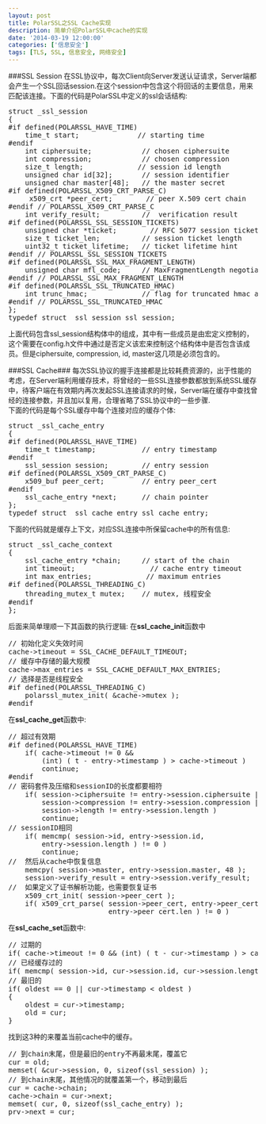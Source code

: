 ```yaml
---
layout: post
title: PolarSSL之SSL Cache实现
description: 简单介绍PolarSSL中cache的实现
date: '2014-03-19 12:00:00'
categories: ['信息安全']
tags: [TLS, SSL, 信息安全, 网络安全]
---
```


###SSL Session
在SSL协议中，每次Client向Server发送认证请求，Server端都会产生一个SSL回话session.在这个session中包含这个将回话的主要信息，用来匹配该连接。下面的代码是PolarSSL中定义的ssl会话结构:  
<!--more-->
<pre class="prettyprint">
struct _ssl_session
{
#if defined(POLARSSL_HAVE_TIME)
    time_t start;              // starting time
#endif
    int ciphersuite;            // chosen ciphersuite
    int compression;            // chosen compression
    size_t length;             // session id length
    unsigned char id[32];       // session identifier
    unsigned char master[48];   // the master secret
#if defined(POLARSSL_X509_CRT_PARSE_C)
     x509_crt *peer_cert;        // peer X.509 cert chain 
#endif // POLARSSL_X509_CRT_PARSE_C 
    int verify_result;          //  verification result
#if defined(POLARSSL_SSL_SESSION_TICKETS)
    unsigned char *ticket;        // RFC 5077 session ticket
    size_t ticket_len;          // session ticket length
    uint32_t ticket_lifetime;   // ticket lifetime hint
#endif // POLARSSL_SSL_SESSION_TICKETS
#if defined(POLARSSL_SSL_MAX_FRAGMENT_LENGTH)
    unsigned char mfl_code;     // MaxFragmentLength negotiated by peer
#endif // POLARSSL_SSL_MAX_FRAGMENT_LENGTH
#if defined(POLARSSL_SSL_TRUNCATED_HMAC)
    int trunc_hmac;             // flag for truncated hmac activation
#endif // POLARSSL_SSL_TRUNCATED_HMAC
};
typedef struct _ssl_session ssl_session;
</pre>  
上面代码包含ssl_session结构体中的组成，其中有一些成员是由宏定义控制的，这个需要在config.h文件中通过是否定义该宏来控制这个结构体中是否包含该成员。但是ciphersuite,	compression, id, master这几项是必须包含的。    

###SSL Cache###
每次SSL协议的握手连接都是比较耗费资源的，出于性能的考虑，在Server端利用缓存技术，将曾经的一些SSL连接参数都放到系统SSL缓存中，待客户端在有效期内再次发起SSL连接请求的时候，Server端在缓存中查找曾经的连接参数，并且加以复用，合理省略了SSL协议中的一些步骤.   
下面的代码是每个SSL缓存中每个连接对应的缓存个体:
<pre class="prettyprint">
struct _ssl_cache_entry
{
#if defined(POLARSSL_HAVE_TIME)
    time_t timestamp;           // entry timestamp
#endif
    ssl_session session;        // entry session
#if defined(POLARSSL_X509_CRT_PARSE_C)
    x509_buf peer_cert;         // entry peer_cert
#endif
    ssl_cache_entry *next;      // chain pointer 
};
typedef struct _ssl_cache_entry ssl_cache_entry;
</pre>

下面的代码就是缓存上下文，对应SSL连接中所保留cache中的所有信息:   
<pre class="prettyprint">
struct _ssl_cache_context
{
    ssl_cache_entry *chain;     // start of the chain  
    int timeout;                  // cache entry timeout
    int max_entries;             // maximum entries  
#if defined(POLARSSL_THREADING_C)
    threading_mutex_t mutex;    // mutex, 线程安全            
#endif
};
</pre>  
后面来简单理顺一下其函数的执行逻辑:
在**ssl_cache_init**函数中  
<pre class="prettyprint">
// 初始化定义失效时间
cache->timeout = SSL_CACHE_DEFAULT_TIMEOUT; 
// 缓存中存储的最大规模
cache->max_entries = SSL_CACHE_DEFAULT_MAX_ENTRIES; 
// 选择是否是线程安全
#if defined(POLARSSL_THREADING_C)
    polarssl_mutex_init( &cache->mutex );
#endif
</pre>  
在**ssl_cache_get**函数中:   
<pre class="prettyprint">
// 超过有效期
#if defined(POLARSSL_HAVE_TIME)
    if( cache->timeout != 0 &&
        (int) ( t - entry->timestamp ) > cache->timeout )
        continue;
#endif
// 密码套件及压缩和sessionID的长度都要相符
    if( session->ciphersuite != entry->session.ciphersuite ||
        session->compression != entry->session.compression ||
        session->length != entry->session.length )
        continue;
// sessionID相同
    if( memcmp( session->id, entry->session.id,
        entry->session.length ) != 0 )
        continue;
//  然后从cache中恢复信息
	memcpy( session->master, entry->session.master, 48 ); 
    session->verify_result = entry->session.verify_result; 
//  如果定义了证书解析功能，也需要恢复证书
	x509_crt_init( session->peer_cert );
    if( x509_crt_parse( session->peer_cert, entry->peer_cert.p,
                        entry->peer_cert.len ) != 0 )
</pre>  
在**ssl_cache_set**函数中:  
<pre class="prettyprint">
// 过期的
if( cache->timeout != 0 && (int) ( t - cur->timestamp ) > cache->timeout ) 
// 已经缓存过的
if( memcmp( session->id, cur->session.id, cur->session.length ) == 0 )
// 最旧的
if( oldest == 0 || cur->timestamp < oldest )
{
    oldest = cur->timestamp;
    old = cur;
}
</pre> 
找到这3种的来覆盖当前cache中的缓存。
<pre class="prettyprint">
// 到chain末尾，但是最旧的entry不再最末尾，覆盖它
cur = old;
memset( &cur->session, 0, sizeof(ssl_session) );
// 到chain末尾，其他情况的就覆盖第一个，移动到最后
cur = cache->chain;
cache->chain = cur->next;
memset( cur, 0, sizeof(ssl_cache_entry) );
prv->next = cur;
</pre>























